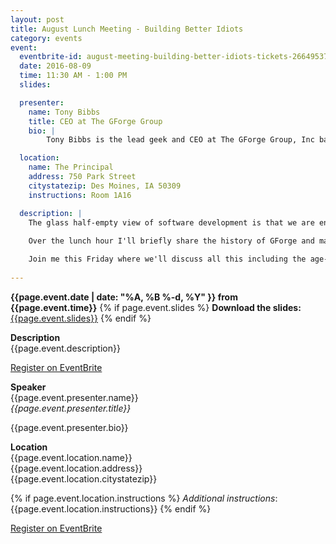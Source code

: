 ```yaml
---
layout: post
title: August Lunch Meeting - Building Better Idiots
category: events
event:
  eventbrite-id: august-meeting-building-better-idiots-tickets-26649537484
  date: 2016-08-09
  time: 11:30 AM - 1:00 PM
  slides: 

  presenter:
    name: Tony Bibbs 
    title: CEO at The GForge Group
    bio: | 
        Tony Bibbs is the lead geek and CEO at The GForge Group, Inc based out of West Des Moines, Iowa. Over his 19 year career he's practiced just about every software development methodology ranging from an organic "anti-process" he used to lead a large, open source project to waterfall in the late '90s to today's more agile approaches.  His experiences in aerospace, ag, government and tech start-ups has proven that the struggle for building better software is industry-wide. Furthermore his experience programming in Jovial, C++, Java, PHP and JavaScript has proven the struggle is real regardless of the technology stack.  At The GForge Group Tony is applying what he has learned by leading a small, multi-national team that helps some of the world's largest companies work smarter, collaborate better and get their ideas to market faster.

  location:
    name: The Principal
    address: 750 Park Street
    citystatezip: Des Moines, IA 50309
    instructions: Room 1A16

  description: | 
    The glass half-empty view of software development is that we are engaged in a back-and-forth tug of war by building better software only to find out the world has produced a better idiot. Besides the end-users it should be noted that the "idiots" in question often include us. Join me while I share a refreshingly candid series of missteps and lapses in judgements all of which lead me toward IT-enlightenment.  
    
    Over the lunch hour I'll briefly share the history of GForge and many of the common dilemmas we all face. Is it truly faster to rewrite that legacy system? How will we decide what features make it into the next release? Is TDD really worth it? How do you go from little-to-no automation to continuous integration and deployment?  How can a small company provide support and collect customer feedback without impacting overall velocity?

    Join me this Friday where we'll discuss all this including the age-old question, "WTF is Agile?"
  
---
```

**{{page.event.date | date: "%A, %B %-d, %Y" }} from
 {{page.event.time}}**
{% if page.event.slides %}
  **Download the slides:**
  [{{page.event.slides}}](/p/{{page.event.slides}})
{% endif %}

**Description**  
{{page.event.description}}

<a class="btn" title="EventBrite Registration"  href="http://www.eventbrite.com/e/{{page.event.eventbrite-id}}" target="_blank" data-eventdate="{{page.event.date | date: '%D'}}">Register on EventBrite</a>

**Speaker**  
{{page.event.presenter.name}}  
*{{page.event.presenter.title}}*  

{{page.event.presenter.bio}}

**Location**  
{{page.event.location.name}}  
{{page.event.location.address}}  
{{page.event.location.citystatezip}}  

{% if page.event.location.instructions %}
  *Additional instructions*:
  {{page.event.location.instructions}}
{% endif %}

<a class="btn" title="EventBrite Registration" href="http://www.eventbrite.com/e/{{page.event.eventbrite-id}}" target="_blank" data-eventdate="{{page.event.date | date: '%D'}}">Register on EventBrite</a>
